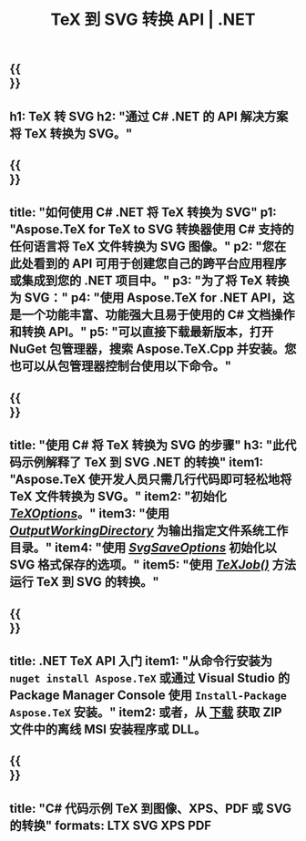 ﻿---
translation: true
template: /_templates/_conversion-child-net.md
title: TeX 到 SVG 转换 API | .NET
description: TeX 到 SVG 的转换功能。将此本地 .NET 库集成到您的项目中，或使用跨平台应用程序将 TeX 转换为 SVG。
keywords: tex to svg api net, tex2svg 集成 c#
url: /net/conversion/tex-to-svg/
family: tex
platformtag: net
feature: conversion
informat: TEX
outformat: SVG
otherformats: BMP PNG JPEG TIFF PDF XPS
---


{{<section banner>}}
---
h1: TeX 转 SVG
h2: "通过 C# .NET 的 API 解决方案将 TeX 转换为 SVG。"
---

{{<section overview>}}
---
title: "如何使用 C# .NET 将 TeX 转换为 SVG"
p1: "Aspose.TeX for TeX to SVG 转换器使用 C# 支持的任何语言将 TeX 文件转换为 SVG 图像。"
p2: "您在此处看到的 API 可用于创建您自己的跨平台应用程序或集成到您的 .NET 项目中。"
p3: "为了将 TeX 转换为 SVG："
p4: "使用 Aspose.TeX for .NET API，这是一个功能丰富、功能强大且易于使用的 C# 文档操作和转换 API。"
p5: "可以直接下载最新版本，打开 NuGet 包管理器，搜索 Aspose.TeX.Cpp 并安装。您也可以从包管理器控制台使用以下命令。"
---

{{<section feature1>}}
---
title: "使用 C# 将 TeX 转换为 SVG 的步骤"
h3: "此代码示例解释了 TeX 到 SVG .NET 的转换"
item1: "Aspose.TeX 使开发人员只需几行代码即可轻松地将 TeX 文件转换为 SVG。"
item2: "初始化 [*TeXOptions*](https://reference.aspose.com/tex/net/aspose.tex/texoptions/)。"
item3: "使用 [*OutputWorkingDirectory*](https://reference.aspose.com/tex/net/aspose.tex/texoptions/outputworkingdirectory/) 为输出指定文件系统工作目录。"
item4: "使用 [*SvgSaveOptions*](https://reference.aspose.com/tex/net/aspose.tex.presentation.image/svgsaveoptions/) 初始化以 SVG 格式保存的选项。"
item5: "使用 [*TeXJob()*](https://reference.aspose.com/tex/net/aspose.tex/texjob/) 方法运行 TeX 到 SVG 的转换。"
---

{{<section feature2>}}
---
title: .NET TeX API 入门
item1: "从命令行安装为 ```nuget install Aspose.TeX``` 或通过 Visual Studio 的 Package Manager Console 使用 ```Install-Package Aspose.TeX``` 安装。"
item2: 或者，从 [下载](https://releases.aspose.com/tex/net) 获取 ZIP 文件中的离线 MSI 安装程序或 DLL。
---

{{<section widget>}}
---
title: "C# 代码示例 TeX 到图像、XPS、PDF 或 SVG 的转换"
formats: LTX SVG XPS PDF
---